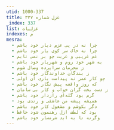 ```yaml
---
utid: 1000-337
title: غزل شماره ۳۳۷
_index: 337
list: غزلیات
indexes: م
mesra:
  - چرا نه در پی عزم دیار خود باشم
  - چرا نه خاک سر کوی یار خود باشم
  - غم غریبی و غربت چو بر نمی تابم
  - به شهر خود روم و شهریار خود باشم
  - ز محرمان سراپرده وصال شوم
  - ز بندگان خداوندگار خود باشم
  - چو کار عمر نه پیداست باری آن اولی
  - که روز واقعه پیش نگار خود باشم
  - ز دست بخت گران خواب و کار بی سامان
  - گرم بود گله‌ای رازدار خود باشم
  - همیشه پیشه من عاشقی و رندی بود
  - دگر بکوشم و مشغول کار خود باشم
  - بود که لطف ازل رهنمون شود حافظ
  - وگرنه تا به ابد شرمسار خود باشم
---
```

